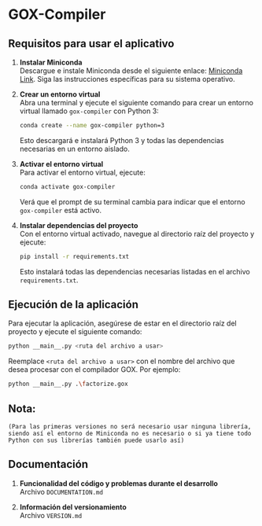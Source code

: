 # GOX-Compiler

## Requisitos para usar el aplicativo

1. **Instalar Miniconda**  
    Descargue e instale Miniconda desde el siguiente enlace: [Miniconda Link](https://docs.conda.io/en/latest/miniconda.html). Siga las instrucciones específicas para su sistema operativo.

2. **Crear un entorno virtual**  
    Abra una terminal y ejecute el siguiente comando para crear un entorno virtual llamado `gox-compiler` con Python 3:
    ```bash
    conda create --name gox-compiler python=3
    ```
    Esto descargará e instalará Python 3 y todas las dependencias necesarias en un entorno aislado.

3. **Activar el entorno virtual**  
    Para activar el entorno virtual, ejecute:
    ```bash
    conda activate gox-compiler
    ```
    Verá que el prompt de su terminal cambia para indicar que el entorno `gox-compiler` está activo.

4. **Instalar dependencias del proyecto**  
    Con el entorno virtual activado, navegue al directorio raíz del proyecto y ejecute:
    ```bash
    pip install -r requirements.txt
    ```
    Esto instalará todas las dependencias necesarias listadas en el archivo `requirements.txt`.

## Ejecución de la aplicación

Para ejecutar la aplicación, asegúrese de estar en el directorio raíz del proyecto y ejecute el siguiente comando:
```bash
python __main__.py <ruta del archivo a usar>
```
Reemplace `<ruta del archivo a usar>` con el nombre del archivo que desea procesar con el compilador GOX. Por ejemplo:
```bash
python __main__.py .\factorize.gox
```

## Nota: 
    (Para las primeras versiones no será necesario usar ninguna librería, siendo así el entorno de Miniconda no es necesario o si ya tiene todo Python con sus librerías también puede usarlo así)

## Documentación

1. **Funcionalidad del código y problemas durante el desarrollo**  
    Archivo `DOCUMENTATION.md`

2. **Información del versionamiento**  
    Archivo `VERSION.md`
